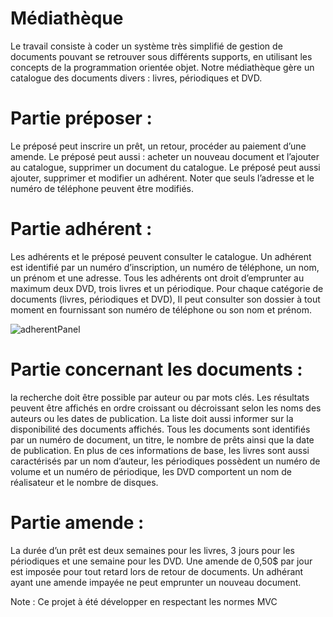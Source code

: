 # Médiathèque 





Le travail consiste à coder un système très simplifié de gestion de documents pouvant se retrouver sous différents supports, 
en utilisant les concepts de la programmation orientée objet.
Notre médiathèque gère un catalogue des documents divers : livres, périodiques et DVD.


# Partie préposer : 

Le préposé peut inscrire un prêt, un retour, procéder au paiement d’une amende.
Le préposé peut aussi : acheter un nouveau document et l’ajouter au catalogue, supprimer un document du catalogue.
Le préposé peut aussi ajouter, supprimer et modifier un adhérent. Noter que seuls l’adresse et le numéro de téléphone peuvent être modifiés.

# Partie adhérent :

Les adhérents et le préposé peuvent consulter le catalogue.
Un adhérent est identifié par un numéro d’inscription, un numéro de téléphone, un nom, un prénom et une adresse. 
Tous les adhérents ont droit d’emprunter au maximum deux DVD, trois livres et un périodique. 
Pour chaque catégorie de documents (livres, périodiques et DVD), 
Il peut consulter son dossier à tout moment en fournissant son numéro de téléphone ou son nom et prénom.


![adherentPanel](https://user-images.githubusercontent.com/48655888/102696326-83dfa180-41fb-11eb-8430-63a1d287c838.GIF)



# Partie concernant les documents : 

la recherche doit être possible par auteur ou par mots clés.
Les résultats peuvent être affichés en ordre croissant ou décroissant selon les noms des auteurs ou les dates de publication.
La liste doit aussi informer sur la disponibilité des documents affichés.
Tous les documents sont identifiés par un numéro de document, un titre, le nombre de prêts ainsi que la date de 
publication. En plus de ces informations de base, les livres sont aussi caractérisés par un nom d’auteur, 
les périodiques possèdent un numéro de volume et un numéro de périodique, les DVD comportent un nom de réalisateur et le nombre de disques.

# Partie amende :

La durée d’un prêt est deux semaines pour les livres, 3 jours pour les périodiques et une semaine pour les DVD. 
Une amende de 0,50$ par jour est imposée pour tout retard lors de retour de documents. 
Un adhérant ayant une amende impayée ne peut emprunter un nouveau document.



Note : Ce projet à été développer en respectant les normes MVC






